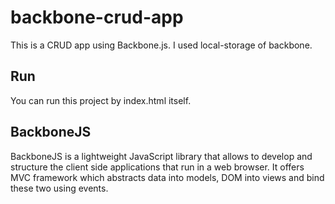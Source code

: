 # backbone-crud-app
This is a CRUD app using Backbone.js. I used local-storage of backbone.
## Run
You can run this project by index.html itself.
## BackboneJS
BackboneJS is a lightweight JavaScript library that allows to develop and structure the client side applications that run in a web browser. It offers MVC framework which abstracts data into models, DOM into views and bind these two using events.
